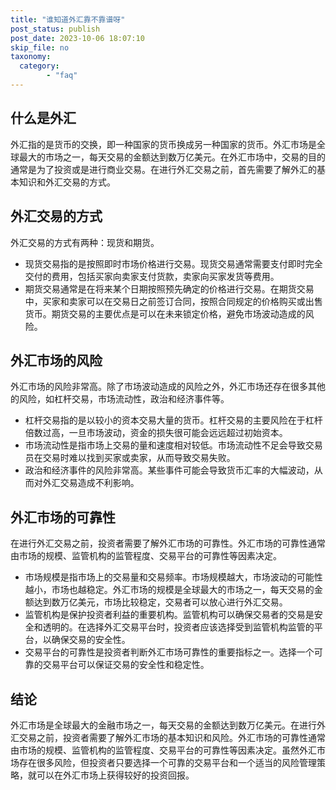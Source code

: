 ```yaml
---
title: "谁知道外汇靠不靠谱呀"
post_status: publish
post_date: 2023-10-06 18:07:10
skip_file: no
taxonomy:
  category:
        - "faq"
---
```


## 什么是外汇

外汇指的是货币的交换，即一种国家的货币换成另一种国家的货币。外汇市场是全球最大的市场之一，每天交易的金额达到数万亿美元。在外汇市场中，交易的目的通常是为了投资或是进行商业交易。在进行外汇交易之前，首先需要了解外汇的基本知识和外汇交易的方式。

## 外汇交易的方式

外汇交易的方式有两种：现货和期货。

- 现货交易指的是按照即时市场价格进行交易。现货交易通常需要支付即时完全交付的费用，包括买家向卖家支付货款，卖家向买家发货等费用。
- 期货交易通常是在将来某个日期按照预先确定的价格进行交易。在期货交易中，买家和卖家可以在交易日之前签订合同，按照合同规定的价格购买或出售货币。期货交易的主要优点是可以在未来锁定价格，避免市场波动造成的风险。

## 外汇市场的风险

外汇市场的风险非常高。除了市场波动造成的风险之外，外汇市场还存在很多其他的风险，如杠杆交易，市场流动性，政治和经济事件等。

- 杠杆交易指的是以较小的资本交易大量的货币。杠杆交易的主要风险在于杠杆倍数过高，一旦市场波动，资金的损失很可能会远远超过初始资本。
- 市场流动性是指市场上交易的量和速度相对较低。市场流动性不足会导致交易员在交易时难以找到买家或卖家，从而导致交易失败。
- 政治和经济事件的风险非常高。某些事件可能会导致货币汇率的大幅波动，从而对外汇交易造成不利影响。

## 外汇市场的可靠性

在进行外汇交易之前，投资者需要了解外汇市场的可靠性。外汇市场的可靠性通常由市场的规模、监管机构的监管程度、交易平台的可靠性等因素决定。

- 市场规模是指市场上的交易量和交易频率。市场规模越大，市场波动的可能性越小，市场也越稳定。外汇市场的规模是全球最大的市场之一，每天交易的金额达到数万亿美元，市场比较稳定，交易者可以放心进行外汇交易。
- 监管机构是保护投资者利益的重要机构。监管机构可以确保交易者的交易是安全和透明的。在选择外汇交易平台时，投资者应该选择受到监管机构监管的平台，以确保交易的安全性。
- 交易平台的可靠性是投资者判断外汇市场可靠性的重要指标之一。选择一个可靠的交易平台可以保证交易的安全性和稳定性。

## 结论

外汇市场是全球最大的金融市场之一，每天交易的金额达到数万亿美元。在进行外汇交易之前，投资者需要了解外汇市场的基本知识和风险。外汇市场的可靠性通常由市场的规模、监管机构的监管程度、交易平台的可靠性等因素决定。虽然外汇市场存在很多风险，但投资者只要选择一个可靠的交易平台和一个适当的风险管理策略，就可以在外汇市场上获得较好的投资回报。
